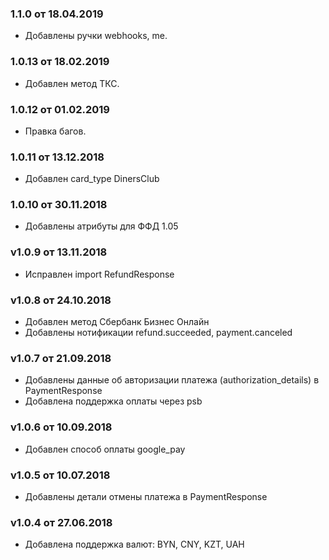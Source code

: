 ### 1.1.0 от 18.04.2019
* Добавлены ручки webhooks, me.

### 1.0.13 от 18.02.2019
* Добавлен метод ТКС.

### 1.0.12 от 01.02.2019
* Правка багов.

### 1.0.11 от 13.12.2018
* Добавлен card_type DinersClub

### 1.0.10 от 30.11.2018
* Добавлены атрибуты для ФФД 1.05

### v1.0.9 от 13.11.2018
* Исправлен import RefundResponse

### v1.0.8 от 24.10.2018
* Добавлен метод Сбербанк Бизнес Онлайн
* Добавлены нотификации refund.succeeded, payment.canceled

### v1.0.7 от 21.09.2018
* Добавлены данные об авторизации платежа (authorization_details) в PaymentResponse
* Добавлена поддержка оплаты через psb

### v1.0.6 от 10.09.2018
* Добавлен способ оплаты google_pay

### v1.0.5 от 10.07.2018
* Добавлены детали отмены платежа в PaymentResponse

### v1.0.4 от 27.06.2018
* Добавлена поддержка валют: BYN, CNY, KZT, UAH